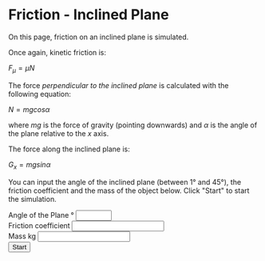 # Friction - Inclined Plane

On this page, friction on an inclined plane is simulated.

Once again, kinetic friction is:

$F_μ = μN$

The force *perpendicular to the inclined plane* is calculated
with the following equation:

$N = mg cos \alpha$

where $mg$ is the force of gravity (pointing downwards) and $\alpha$
is the angle of the plane relative to the $x$ axis.

The force along the inclined plane is:

$G_x = mg sin \alpha$

You can input the angle of the inclined plane (between 1° and 45°),
the friction coefficient and the mass of the object below. Click
"Start" to start the simulation.

<div class="form-group">
  <label for="alpha">Angle of the Plane °</label>
  <input type="number" min="1" max="45" step="0.1" id="alpha" class="form-control" />
</div>

<div class="form-group">
  <label for="mu">Friction coefficient</label>
  <input type="number" step="0.1" id="mu" class="form-control" />
</div>

<div class="form-group">
  <label for="m">Mass kg</label>
  <input type="number" step="0.1" id="m" class="form-control" />
</div>

<div>
  <button id="startButton" type="button" class="btn btn-dark">Start</button>
</div>
